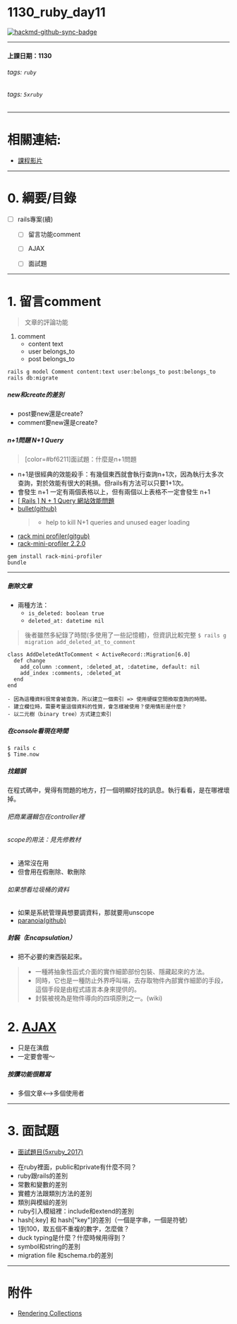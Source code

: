 # 1130_ruby_day11

[![hackmd-github-sync-badge](https://hackmd.io/-4ssPre_Qi6cAskH8seKYg/badge)](https://hackmd.io/-4ssPre_Qi6cAskH8seKYg)

---
#### 上課日期：1130
###### tags: `ruby`
###### tags: `5xruby`


---
# 相關連結:
- [課程影片](https://campus.5xruby.tw/courses/1136422/lectures/25361517)



---
# 0. 綱要/目錄
- [ ] rails專案(續)
  - [ ] 留言功能comment
  - [ ] AJAX
  - [ ] 面試題


---
# 1. 留言comment
> 文章的評論功能

1. comment
	- content text
	- user belongs_to
	- post belongs_to 

```ruby=
rails g model Comment content:text user:belongs_to post:belongs_to
rails db:migrate
```

##### new和create的差別
- post要new還是create?
- comment要new還是create?

##### n+1問題 N+1 Query
> [color=#bf6211]面試題：什麼是n+1問題
- n+1是很經典的效能殺手：有幾個東西就會執行查詢n+1次，因為執行太多次查詢，對於效能有很大的耗損。但rails有方法可以只要1+1次。
- 會發生 n+1 一定有兩個表格以上，但有兩個以上表格不一定會發生 n+1
- [[ Rails ] N + 1 Query 網站效能問題](https://medium.com/@chaowu.dev/rails-n-1-query-41aa92ffb92e)
- [bullet(github)](https://github.com/flyerhzm/bullet)
	> - help to kill N+1 queries and unused eager loading
- [rack mini profiler(gitgub)](https://github.com/MiniProfiler/rack-mini-profiler)
- [rack-mini-profiler 2.2.0](https://rubygems.org/gems/rack-mini-profiler/versions/2.2.0)
```ruby=	
gem install rack-mini-profiler
bundle
```

---
##### 刪除文章
- 兩種方法：
  - `is_deleted: boolean true`
  - `deleted_at: datetime nil`
> 後者雖然多紀錄了時間(多使用了一些記憶體)，但資訊比較完整
`$ rails g migration add_deleted_at_to_comment`
```ruby=
class AddDeletedAtToComment < ActiveRecord::Migration[6.0]
  def change
    add_column :comment, :deleted_at, :datetime, default: nil
    add_index :comments, :deleted_at
  end
end
```
	- 因為這種資料很常會被查詢，所以建立一個索引 => 使用硬碟空間換取查詢的時間。
	- 建立欄位時，需要考量這個資料的性質，會怎樣被使用？使用情形是什麼？
	- 以二元樹（binary tree）方式建立索引

##### 在console看現在時間
```
$ rails c
$ Time.now
```


##### 找錯誤
在程式碼中，覺得有問題的地方，打一個明顯好找的訊息。執行看看，是在哪裡壞掉。


###### 把商業邏輯包在controller裡

###### scope的用法：見先修教材
- 通常沒在用
- 但會用在假刪除、軟刪除

###### 如果想看垃圾桶的資料
- 如果是系統管理員想要調資料，那就要用unscope
- [paranoia(github)](https://github.com/rubysherpas/paranoia)

##### 封裝（Encapsulation）
- 把不必要的東西裝起來。
> - 一種將抽象性函式介面的實作細節部份包裝、隱藏起來的方法。
> - 同時，它也是一種防止外界呼叫端，去存取物件內部實作細節的手段，這個手段是由程式語言本身來提供的。
> - 封裝被視為是物件導向的四項原則之一。(wiki)


# 2. [AJAX](https://zh.wikipedia.org/zh-tw/AJAX)

- 只是在演戲
- 一定要會喔～

##### 按讚功能很難寫
- 多個文章<-->多個使用者


---
# 3. 面試題

- [面試題目(5xruby_2017)](https://discord.com/channels/748042598983401482/748046752870826045/782895130709065749)

* 在ruby裡面，public和private有什麼不同？
* ruby跟rails的差別
* 常數和變數的差別
* 實體方法跟類別方法的差別
* 類別與模組的差別
* ruby引入模組裡：include和extend的差別
* hash[:key] 和 hash["key"]的差別（一個是字串，一個是符號）
* 1到100，取五個不重複的數字，怎麼做？
* duck typing是什麼？什麼時候用得到？
* symbol和string的差別
* migration file 和schema.rb的差別


---
# 附件

- [Rendering Collections](https://guides.rubyonrails.org/layouts_and_rendering.html#rendering-collections)
